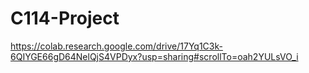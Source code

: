# C114-Project

https://colab.research.google.com/drive/17Yq1C3k-6QIYGE66gD64NelQjS4VPDyx?usp=sharing#scrollTo=oah2YULsVO_i

